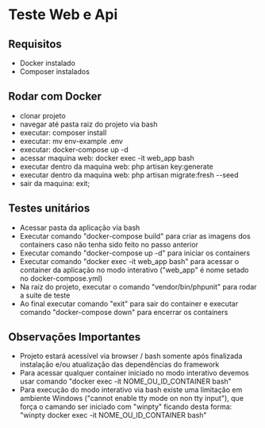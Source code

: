 # Teste Web e Api

## Requisitos
- Docker instalado
- Composer instalados

## Rodar com Docker
- clonar projeto
- navegar até pasta raiz do projeto via bash
- executar: composer install
- executar: mv env-example .env
- executar: docker-compose up -d
- acessar maquina web: docker exec -it web_app bash
- executar dentro da maquina web: php artisan key:generate
- executar dentro da maquina web: php artisan migrate:fresh --seed
- sair da maquina: exit;


## Testes unitários
- Acessar pasta da aplicação via bash
- Executar comando "docker-compose build" para criar as imagens dos containers caso não tenha sido feito no passo anterior
- Executar comando "docker-compose up -d" para iniciar os containers
- Executar comando "docker exec -it web_app bash" para acessar o container da aplicação no modo interativo ("web_app" é nome setado no docker-compose.yml)
- Na raiz do projeto, executar o comando "vendor/bin/phpunit" para rodar a suite de teste
- Ao final executar comando "exit" para sair do container e executar comando "docker-compose down" para encerrar os containers


## Observações Importantes
- Projeto estará acessível via browser / bash somente após finalizada instalação e/ou atualização das dependências do framework
- Para acessar qualquer container iniciado no modo interativo devemos usar comando "docker exec -it NOME_OU_ID_CONTAINER bash"
- Para execução do modo interativo via bash existe uma limitação em ambiente Windows ("cannot enable tty mode on non tty input"), que força o camando ser iniciado com "winpty" ficando desta forma: "winpty docker exec -it NOME_OU_ID_CONTAINER bash"
